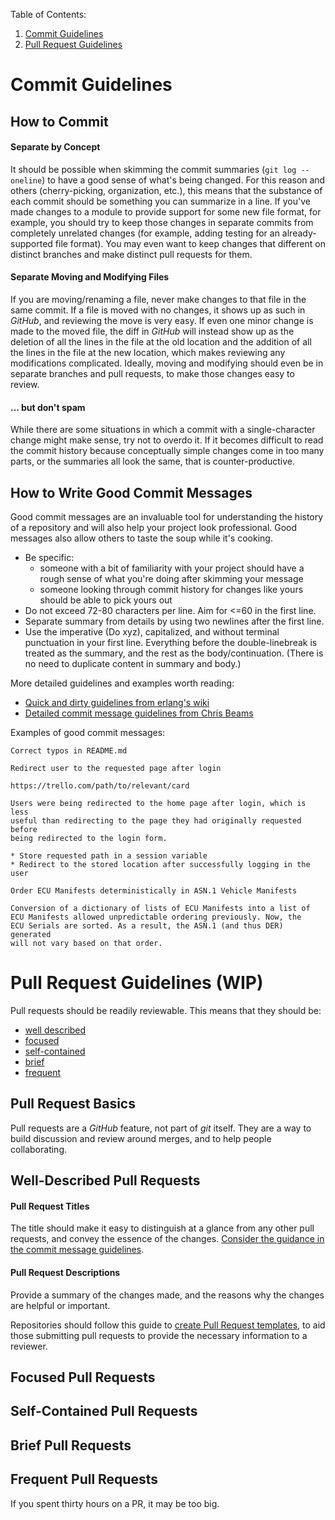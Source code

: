 Table of Contents:
1. [Commit Guidelines](#commit-guidelines)
2. [Pull Request Guidelines](#pull-request-guidelines)



# Commit Guidelines
## How to Commit
#### Separate by Concept
It should be possible when skimming the commit summaries (`git log --oneline`)
to have a good sense of what's being changed. For this reason and others
(cherry-picking, organization, etc.), this means that the substance
of each commit should be something you can summarize in a line. If you've made
changes to a module to provide support for some new file format, for example,
you should try to keep those changes in separate commits from completely
unrelated changes (for example, adding testing for an already-supported
file format). You may even want to keep changes that different on distinct
branches and make distinct pull requests for them.

#### Separate Moving and Modifying Files
If you are moving/renaming a file, never make changes to that file in the same
commit. If a file is moved with no changes, it shows up as such in *GitHub*,
and reviewing the move is very easy. If even one minor change is made to the
moved file, the diff in *GitHub* will instead show up as the deletion of all the
lines in the file at the old location and the addition of all the lines in the
file at the new location, which makes reviewing any modifications complicated.
Ideally, moving and modifying should even be in separate branches and pull
requests, to make those changes easy to review.

#### ... but don't spam
While there are some situations in which a commit with a single-character
change might make sense, try not to overdo it. If it becomes difficult to read
the commit history because conceptually simple changes come in too many parts,
or the summaries all look the same, that is counter-productive.


## How to Write Good Commit Messages
Good commit messages are an invaluable tool for understanding the history of a
repository and will also help your project look professional. Good messages
also allow others to taste the soup while it's cooking.

* Be specific:
  * someone with a bit of familiarity with your project should have a rough
  sense of what you're doing after skimming your message
  * someone looking through commit history for changes like yours should be
  able to pick yours out
* Do not exceed 72-80 characters per line. Aim for <=60 in the first line.
* Separate summary from details by using two newlines after the first line.
* Use the imperative (Do xyz), capitalized, and without terminal punctuation
in your first line. Everything before the double-linebreak is treated as the
summary, and the rest as the body/continuation. (There is no need to
duplicate content in summary and body.)

More detailed guidelines and examples worth reading:
* [Quick and dirty guidelines from erlang's wiki](https://github.com/erlang/otp/wiki/Writing-good-commit-messages)
* [Detailed commit message guidelines from Chris Beams](https://chris.beams.io/posts/git-commit/)

Examples of good commit messages:

```
Correct typos in README.md
```

```
Redirect user to the requested page after login

https://trello.com/path/to/relevant/card

Users were being redirected to the home page after login, which is less
useful than redirecting to the page they had originally requested before
being redirected to the login form.

* Store requested path in a session variable
* Redirect to the stored location after successfully logging in the user
```

```
Order ECU Manifests deterministically in ASN.1 Vehicle Manifests

Conversion of a dictionary of lists of ECU Manifests into a list of
ECU Manifests allowed unpredictable ordering previously. Now, the
ECU Serials are sorted. As a result, the ASN.1 (and thus DER) generated
will not vary based on that order.
```



# Pull Request Guidelines (WIP)

Pull requests should be readily reviewable. This means that they should be:
- [well described](#well-described-pull-requests)
- [focused](#focused-pull-requests)
- [self-contained](#self-contained-pull-requests)
- [brief](#brief-pull-requests)
- [frequent](#frequent-pull-requests)

## Pull Request Basics
Pull requests are a *GitHub* feature, not part of *git* itself. They are a way to
build discussion and review around merges, and to help people collaborating.

## Well-Described Pull Requests
#### Pull Request Titles
The title should make it easy to distinguish at a glance from any other pull
requests, and convey the essence of the changes.
[Consider the guidance in the commit message guidelines](#how-to-write-good-commit-messages).

#### Pull Request Descriptions
Provide a summary of the changes made, and the reasons why the changes are
helpful or important.

Repositories should follow this guide to
[create Pull Request templates](https://help.github.com/articles/creating-a-pull-request-template-for-your-repository/),
to aid
those submitting pull requests to provide the necessary information to a
reviewer.

## Focused Pull Requests

## Self-Contained Pull Requests

## Brief Pull Requests

## Frequent Pull Requests
If you spent thirty hours on a PR, it may be too big.

